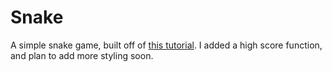 # Snake

A simple snake game, built off of [this tutorial](https://www.youtube.com/watch?v=21eSpMtJwrc). I added a high score function, and plan to add more styling soon.